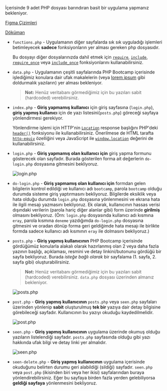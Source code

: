 İçerisinde 9 adet PHP dosyası barındıran basit bir uygulama yapmanız bekleniyor.

[Figma Çizimleri](https://www.figma.com/file/AXgiyBsE2hqUX3OY2aTzKs/Vivense-PHP-Bootcamp-Grup-%C3%96devleri?node-id=0%3A1)

[Döküman](https://hackmd.io/@eray/HJk7bIRed)

- `functions.php` - Uygulamanın diğer sayfalarda sık sık uyguladığı işlemleri betimleyecek **sadece** fonksiyonların yer alması gereken php dosyasıdır.
    
    Bu dosyayı diğer dosyalarınızda dahil etmek için [`require`](https://www.php.net/manual/en/function.require.php), [`include`](https://www.php.net/manual/en/function.include.php), [`require_once`](https://www.php.net/manual/en/function.require-once.php) veya [`include_once`](https://www.php.net/manual/en/function.include-once.php) fonksiyonlarını kullanabilirsiniz.

- `data.php` - Uygulamanın çeşitli sayfalarında PHP Bootcamp içerisinde işlediğimiz konulara dair ufak makalelerin (veya [lorem ipsum](https://www.lipsum.com/) gibi doldurmalık yazıların) yer alması bekleniyor.
    > **Not:** Henüz veritabanı görmediğimiz için bu yazıları sabit (hardcoded) verebilirsiniz.

- `index.php` - **Giriş yapmamış kullanıcı** için giriş sayfasına (`login.php`), **giriş yapmış kullanıcı** için de yazı listesini(`posts.php`) göreceği sayfaya yönlendirmesi gerekiyor.

    Yönlendirme işlemi için HTTP'nin [`Location`](https://www.w3.org/Protocols/rfc2616/rfc2616-sec14.html#sec14.30) response başlığını PHP'deki [`header()`](https://www.php.net/manual/en/function.header.php) fonksiyonu ile kullanabilirsiniz. Önerilmese de HTML tarafta [`http-equiv`](https://developer.mozilla.org/en-US/docs/Web/HTML/Element/meta#attr-http-equiv) özelliğini veya JavaScript ile [`window.location`](https://developer.mozilla.org/en-US/docs/Web/API/Window/location) değerini de kullanabilirsiniz.
- `login.php` - **Giriş yapmamış olan kullanıcı için** giriş yapma formunu gösterecek olan sayfadır. Burada gösterilen forma ait değerlerin `do-login.php` dosyasına gitmesini bekliyoruz.

    ![login.php](https://i.ibb.co/kyL2HYj/Vivense-PHP-Bootcamp-Grup-devleri-1.png)
    
- `do-login.php` - **Giriş yapmamış olan kullanıcı için** formdan gelen bilgilerin kontrol edildiği ve kullanıcı adı `bootcamp`, parola `bootcamp` olduğu durumda sisteme giriş yaptırmasını bekliyoruz. Bilgilerde eksiklik veya hata olduğu durumda `login.php` dosyasına yönlenmesini ve ekrana hata ile ilgili mesajı yazmasını bekliyoruz. Ek olarak, kullanıcının hassas verisi dışındaki verilerin (parola hariç diğer alanlar gibi) form üzerinde **girilmiş** olmasını bekliyoruz. (Örn: `login.php` dosyasında kullanıcı adı kısmına `eray`, parola kısmına `deneme` yazdığımda `do-login.php` dosyasına gitmesini ve oradan dönüp forma geri geldiğimde hata mesajı ile birlikte formda sadece kullanıcı adı kısmının `eray` ile dolmasını bekliyoruz.)
- `posts.php` - **Giriş yapmış kullanıcının** PHP Bootcamp içerisinde gördüğümüz konularla alakalı olarak hazırlanmış olan 2 veya daha fazla yazının başlığı, açıklaması, resmini ve detay linkini/butonunu gördüğü bir sayfa bekliyoruz. Burada _isteğe bağlı olarak_ bir sayfalama (1. sayfa, 2. sayfa gibi) oluşturabilirsiniz. 
    > **Not:** Henüz veritabanı görmediğimiz için bu yazıları sabit (hardcoded) verebilirsiniz. `data.php` dosyası üzerinden almanız bekleniyor.

    ![posts.php](https://i.ibb.co/CBQRHb7/Vivense-PHP-Bootcamp-Grup-devleri-2.png)
    
- `post.php` - **Giriş yapmış kullanıcının** `posts.php` veya `seen.php` sayfaları üzerinden yönlenip **sabit** oluşturulmuş **tek bir** yazıya dair detay bilgisine görebileceği sayfadır. Kullanıcının bu yazıyı okuduğu kaydedilmelidir.

    ![post.php](https://i.ibb.co/vkdqWbj/Vivense-PHP-Bootcamp-Grup-devleri-3.png)

- `seen.php` - **Giriş yapmış kullanıcının** uygulama üzerinde okumuş olduğu yazıların listelendiği sayfadır. `posts.php` sayfasında olduğu gibi yazı hakkında ufak bilgi ve detay linki yer almalıdır.

    ![seen.php](https://i.ibb.co/pwPPyhL/Vivense-PHP-Bootcamp-Grup-devleri-4.png)

- `seen-delete.php` - **Giriş yapmış kullanıcının** uygulama içerisinde okuduğunu belirten durumu geri alabildiği (sildiği) sayfadır. `seen.php` veya `post.php` (ikisinden biri veya her ikisi) sayfalarından buraya yönlendirebilirsiniz. Eğer bu sayfaya birden fazla yerden gelebiliyorsa **geldiği sayfaya** yönlenmesini bekliyoruz.
